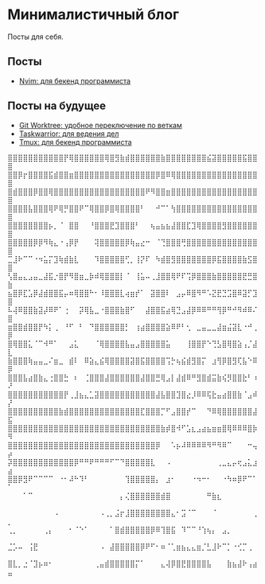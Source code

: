 # Минималистичный блог
Посты для себя.

## Посты
- [Nvim: для бекенд программиста](posts/nvim-for-backend.md)

## Посты на будущее
- [Git Worktree: удобное переключение по веткам](posts/git-worktree.md)
- [Taskwarrior: для ведения дел](posts/taskwarrior.md)
- [Tmux: для бекенд программиста](posts/tmux-for-backend.md)

⣿⣿⣿⣿⣿⣿⣿⣿⣿⣿⣿⡟⢿⣿⣿⣿⣿⣿⣿⢿⣿⣻⣷⣾⣿⣿⣿⣿⣿⣿⣷⣿⣿⣿⣿⣿⣿⣿⣿⣮⣽⣿⣿⣿⣿⣿⣯⣿⣿⣿
⣿⣿⡿⡖⣿⣿⣿⣿⣯⣾⣿⣿⣶⣿⣿⣿⣿⣿⣿⣿⣿⣿⣿⣿⣿⣿⣿⣿⣿⡿⣿⠿⢿⣿⣿⣿⣿⣿⣿⣿⣿⣿⣿⣿⣿⣿⣿⣿⣿⣿
⣿⣾⣿⣿⣿⡿⣿⣿⢿⣿⣿⣿⣿⣿⣿⣿⣿⣿⣿⣿⣿⣿⣿⣿⣿⣿⣿⠟⠻⣿⣿⣶⣿⣿⣿⣿⣿⣿⣿⣿⣿⣿⣿⣿⣿⣿⣿⣿⣿⣿
⣿⣿⣿⣿⣧⣿⣿⣿⢿⠟⢿⡛⣿⣿⠟⠉⢿⣿⣿⡿⣿⢿⣿⣿⣿⣿⠃⠀⠀⠚⠉⠁⢳⣿⣿⣿⣿⣿⣿⣿⣿⣿⣿⣿⣿⣿⣿⣿⣿⣿
⣿⣿⣿⣿⣿⣿⣿⣿⡦⡀⠈⠀⣿⣿⠀⠀⠘⣿⣿⣿⣟⣹⣿⣿⣿⠃⠀⠀⢦⣤⣦⣦⣼⣿⣿⣏⣹⢿⣿⣿⣿⣿⣻⣿⣿⣿⣿⣿⣿⣿
⣿⣿⣿⣿⣿⡿⡿⠻⢷⣄⠐⢠⡿⡟⠀⠀⠀⢽⣿⣿⣿⣿⣿⡿⢷⣤⣔⠒⠀⠈⢙⣿⣿⣿⢛⣿⣿⣿⣿⣿⣿⣿⣿⣿⣿⣿⣿⣿⣿⣿
⣉⣸⠗⠉⠉⠐⠲⣥⡍⣹⢷⣾⣷⣇⠀⠀⠀⠹⣿⣿⣿⣿⣿⢋⡀⢸⡝⠏⠀⠳⣾⣿⣻⣿⣿⣿⣿⣿⣿⣿⡿⣯⣿⣿⣿⣿⣷⣫⣿⣿
⢣⣿⣤⣄⣠⣤⣀⣼⣯⡐⣿⡟⠻⣿⣶⣀⡷⠾⢿⣿⣿⣿⡇⠈⠀⢸⣥⠤⢀⣸⣿⣿⢿⠟⠏⢩⡿⣿⣿⣿⣷⣿⣿⣿⣿⣿⣟⣛⣿⣷
⣦⣿⡿⣏⣡⡿⣼⣾⣿⣿⣯⡤⠶⢿⣿⣿⠓⠂⠸⣿⣿⣿⣇⢴⣶⡞⠁⠀⣽⣿⣿⠇⠀⣠⡤⠿⣿⠻⠛⠡⣝⣟⣙⣩⣿⠿⣽⡋⣹⣿
⠧⢼⠿⣿⣿⣷⣽⡼⠿⠟⠁⢐⠀⠀⡽⢿⣧⣀⠐⣿⣿⣿⣷⣿⠋⠀⠀⣼⣿⣿⣯⣴⢿⣙⣠⣼⡿⠿⠿⠛⠛⢻⡿⠛⠚⠻⠾⠿⠌⣿
⣶⣿⣿⣾⣿⣿⡟⠳⡅⢀⠀⠘⠋⠀⠃⠀⠙⣿⣿⣿⣿⣿⣿⡃⠀⢰⣴⣿⣿⣿⣿⣵⠿⠟⠃⢂⠀⣀⣤⣀⣀⣼⣶⣬⣽⣇⠐⠚⢀⡿
⣿⢿⣿⣿⣅⠈⠉⠺⠛⠁⠀⠀⣠⣅⠀⠀⠀⠈⢿⣿⣿⣿⣿⣧⣤⣠⣿⣿⣿⣿⣿⣥⠀⠀⠀⢸⣿⣿⡟⠑⢙⣣⣿⢿⣿⣵⢠⡈⣼⣇
⣷⣿⣿⣿⢷⣤⣤⣀⠌⣶⣀⠀⣾⠇⠀⠿⣵⣄⣮⢿⣿⣿⣿⣿⣽⣿⣯⣿⣿⣿⣿⢩⡓⢦⣮⣾⣻⣿⡍⠀⣰⢻⡿⣿⣻⢏⣧⠑⠿⡿
⣿⣿⣿⣧⣴⣿⣷⣄⢐⣿⣿⣓⠀⠆⠀⢈⣿⣿⣿⣼⣿⣿⣿⣿⣿⣿⣼⣿⣿⣛⢿⣠⡇⣼⣾⠿⠛⣻⣿⣾⣭⣷⢮⡻⣿⣿⣗⠃⠰⠜
⣿⣿⣿⣿⣿⣿⣿⣿⣿⣿⣿⡟⢀⣸⣦⣄⣁⣽⣿⣿⣿⣿⣿⣿⣿⣿⣿⣿⣿⣼⣧⣿⣿⣹⣿⣔⡸⠿⠿⢯⣗⣤⣴⣿⣿⣷⠈⣠⠾⡜
⣿⣿⣿⣿⣿⣿⣿⣿⣿⣿⣷⣾⣿⣿⣿⣿⣿⣿⣿⣿⣿⣿⣿⣿⣿⣿⣏⣿⣿⣿⡉⠋⣠⣿⣿⡞⠉⠀⠀⠙⠿⢿⣿⣿⣿⣿⣿⣿⣼⣯
⣿⣿⣿⣿⣿⣿⣿⣿⣿⣿⣿⣿⣿⣿⣿⣿⣿⣿⣿⣿⣿⣿⣿⣿⣿⣿⣿⣿⣿⣿⣷⡾⣿⠺⠋⣡⣆⣠⣴⣦⣶⣶⣿⢿⠿⠿⠿⣿⡷⠻
⣿⣿⣿⣿⣿⣿⣿⣿⣿⣿⣿⣿⣿⣿⣿⣿⣿⣿⣿⣿⣿⣿⣿⣿⣿⣿⣿⣿⣿⡿⠀⠀⠡⡦⠼⠿⠿⠿⠿⠻⠛⠻⠿⠉⠀⠀⠀⠒⢤⡴
⡽⣿⣿⣿⣿⣿⣿⣿⣿⣿⣿⣿⣿⡿⠛⠛⠟⠛⠛⠛⠋⠉⠙⣿⣿⣿⣿⣿⣇⠀⠀⠠⠀⠀⠀⠀⠀⠀⠀⠀⠀⢀⣀⣄⡤⢖⣠⣅⣰⣴
⣿⣿⡿⣻⠟⠉⠉⠉⠉⠀⠐⠂⠼⠓⠹⠃⠀⠀⠀⠀⠀⠀⠀⢹⣿⣿⣿⣿⣿⡄⠀⣰⠂⠀⠀⠀⠐⠲⠒⠂⠀⠀⠐⠳⠶⡿⠟⠉⠁⠁
⠀⠀⠀⠁⠉⠀⠀⠀⠀⠀⠀⠀⠀⠀⠀⠀⠀⠀⠀⠀⠀⠀⡄⢌⣿⣿⣿⣿⣿⣿⣾⣿⠀⠀⠀⠀⠀⠀⠀⠛⣷⣆⠀⠀⠀⠀⠀⠀⠀⠀
⠀⠀⠀⠀⠀⠀⠀⠀⠀⠠⠀⠀⠀⠀⠀⠀⠀⠀⠠⢀⡀⣨⡖⣸⣿⣿⣿⣿⣿⣿⣿⣿⣄⠂⣩⠈⠉⠀⠀⠀⠈⠀⠀⠀⠀⠀⠀⠀⢀⡀
⢀⡀⠀⠀⠀⠀⠀⢀⡄⠀⠀⠀⠂⠈⠑⠁⠀⠀⠀⠀⠁⣿⣾⣿⣿⣿⣿⣿⡿⠿⢹⣿⣯⠀⠹⠉⠉⠘⢱⢦⡄⠀⣠⡀⠀⠀⠀⠀⠀⠀
⣈⡡⠤⠀⢨⣟⠀⠀⠀⠀⠀⠀⠀⠀⠀⠀⠀⠀⠠⠀⣼⣿⣿⣿⣿⣿⡿⠟⠋⠂⠶⠈⢁⣶⣦⣄⣄⣶⡈⣃⣸⠗⠉⡁⠐⢊⡉⢀⠀⠀
⣿⣇⡀⣐⠈⣹⡦⠶⠂⠀⠀⠀⠀⠀⠀⠀⠀⢀⣤⣾⣿⣿⣿⣿⣿⡍⠁⠀⠀⠀⣄⢼⡿⣿⣟⣿⣿⣿⣿⣧⠀⠀⠀⣷⣦⣼⠗⢠⣴⣤
